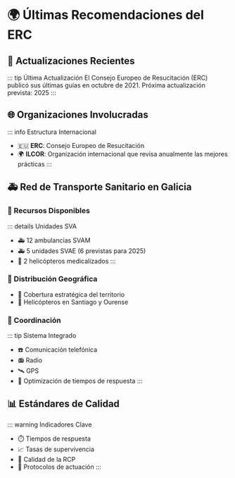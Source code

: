 # 🌍 Últimas Recomendaciones del ERC

## 📅 Actualizaciones Recientes

::: tip Última Actualización
El Consejo Europeo de Resucitación (ERC) publicó sus últimas guías en octubre de 2021.
Próxima actualización prevista: 2025
:::

## 🌐 Organizaciones Involucradas

::: info Estructura Internacional
- 🇪🇺 **ERC**: Consejo Europeo de Resucitación
- 🌍 **ILCOR**: Organización internacional que revisa anualmente las mejores prácticas
:::

## 🚑 Red de Transporte Sanitario en Galicia

### 🚗 Recursos Disponibles

::: details Unidades SVA
- 🚑 12 ambulancias SVAM
- 🚑 5 unidades SVAE (6 previstas para 2025)
- 🚁 2 helicópteros medicalizados
:::

### 📍 Distribución Geográfica
- 🏥 Cobertura estratégica del territorio
- 🚁 Helicópteros en Santiago y Ourense

### 📱 Coordinación
::: tip Sistema Integrado
- ☎️ Comunicación telefónica
- 📻 Radio
- 🛰️ GPS
- 🎯 Optimización de tiempos de respuesta
:::

## 📊 Estándares de Calidad

::: warning Indicadores Clave
- ⏱️ Tiempos de respuesta
- 📈 Tasas de supervivencia
- 🎯 Calidad de la RCP
- 💉 Protocolos de actuación
:::